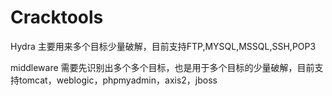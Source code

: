 # Cracktools

Hydra 主要用来多个目标少量破解，目前支持FTP,MYSQL,MSSQL,SSH,POP3

middleware 需要先识别出多个多个目标，也是用于多个目标的少量破解，目前支持tomcat，weblogic，phpmyadmin，axis2，jboss
